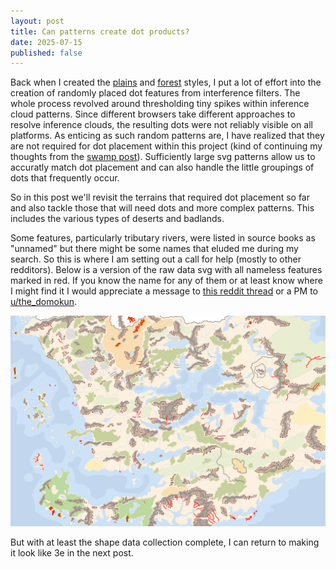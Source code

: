 ```yaml
---
layout: post
title: Can patterns create dot products?
date: 2025-07-15
published: false
---
```


Back when I created the [plains]() and [forest]() styles, I put a lot of effort into the creation of randomly placed dot features from interference filters. The whole process revolved around thresholding tiny spikes within inference cloud patterns. Since different browsers take different approaches to resolve inference clouds, the resulting dots were not reliably visible on all platforms. As enticing as such random patterns are, I have realized that they are not required for dot placement within this project (kind of continuing my thoughts from the [swamp post]()). Sufficiently large svg patterns allow us to accuratly match dot placement and can also handle the little groupings of dots that frequently occur.

So in this post we'll revisit the terrains that required dot placement so far and also tackle those that will need dots and more complex patterns. This includes the various types of deserts and badlands.



<!--more-->




Some features, particularly tributary rivers, were listed in source books as "unnamed" but there might be some names that eluded me during my search. So this is where I am setting out a call for help (mostly to other redditors). Below is a version of the raw data svg with all nameless features marked in red. If you know the name for any of them or at least know where I might find it I would appreciate a message to [this reddit thread](https://www.reddit.com/r/Forgotten_Realms/comments/1llpjvh/looking_for_geographic_feature_names_in_3e_faer%C3%BBn/) or a PM to [u/the_domokun](https://www.reddit.com/message/compose/?to=the_domokun).

<a href="https://raw.githubusercontent.com/jonovotny/vectorized-realms/gh-pages/svg/25-06-26-data/faerun-missing-features-v11-83dpi.svg"><img src="https://raw.githubusercontent.com/jonovotny/vectorized-realms/gh-pages/svg/25-06-26-data/faerun-missing-features-v11-83dpi.svg" width=600px/></a>

But with at least the shape data collection complete, I can return to making it look like 3e in the next post.